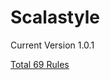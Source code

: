 # Scalastyle

Current Version 1.0.1

[Total 69 Rules]( http://www.scalastyle.org/rules-1.0.0.html )

